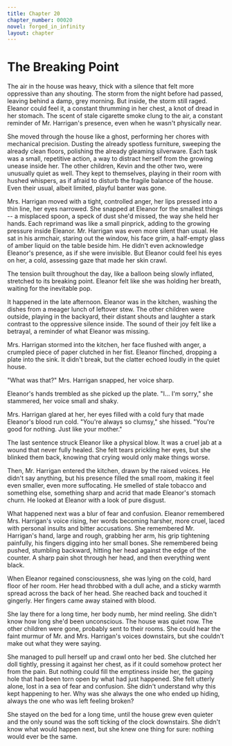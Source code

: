 ```yaml
---
title: Chapter 20
chapter_number: 00020
novel: forged_in_infinity
layout: chapter
---
```


# **The Breaking Point**

The air in the house was heavy, thick with a silence that felt more
oppressive than any shouting. The storm from the night before had
passed, leaving behind a damp, grey morning. But inside, the storm still
raged. Eleanor could feel it, a constant thrumming in her chest, a knot
of dread in her stomach. The scent of stale cigarette smoke clung to the
air, a constant reminder of Mr. Harrigan\'s presence, even when he
wasn\'t physically near.

She moved through the house like a ghost, performing her chores with
mechanical precision. Dusting the already spotless furniture, sweeping
the already clean floors, polishing the already gleaming silverware.
Each task was a small, repetitive action, a way to distract herself from
the growing unease inside her. The other children, Kevin and the other
two, were unusually quiet as well. They kept to themselves, playing in
their room with hushed whispers, as if afraid to disturb the fragile
balance of the house. Even their usual, albeit limited, playful banter
was gone.

Mrs. Harrigan moved with a tight, controlled anger, her lips pressed
into a thin line, her eyes narrowed. She snapped at Eleanor for the
smallest things -- a misplaced spoon, a speck of dust she'd missed, the
way she held her hands. Each reprimand was like a small pinprick, adding
to the growing pressure inside Eleanor. Mr. Harrigan was even more
silent than usual. He sat in his armchair, staring out the window, his
face grim, a half-empty glass of amber liquid on the table beside him.
He didn't even acknowledge Eleanor's presence, as if she were invisible.
But Eleanor could feel his eyes on her, a cold, assessing gaze that made
her skin crawl.

The tension built throughout the day, like a balloon being slowly
inflated, stretched to its breaking point. Eleanor felt like she was
holding her breath, waiting for the inevitable pop.

It happened in the late afternoon. Eleanor was in the kitchen, washing
the dishes from a meager lunch of leftover stew. The other children were
outside, playing in the backyard, their distant shouts and laughter a
stark contrast to the oppressive silence inside. The sound of their joy
felt like a betrayal, a reminder of what Eleanor was missing.

Mrs. Harrigan stormed into the kitchen, her face flushed with anger, a
crumpled piece of paper clutched in her fist. Eleanor flinched, dropping
a plate into the sink. It didn't break, but the clatter echoed loudly in
the quiet house.

"What was that?" Mrs. Harrigan snapped, her voice sharp.

Eleanor's hands trembled as she picked up the plate. "I... I'm sorry,"
she stammered, her voice small and shaky.

Mrs. Harrigan glared at her, her eyes filled with a cold fury that made
Eleanor's blood run cold. "You're always so clumsy," she hissed. "You're
good for nothing. Just like your mother."

The last sentence struck Eleanor like a physical blow. It was a cruel
jab at a wound that never fully healed. She felt tears prickling her
eyes, but she blinked them back, knowing that crying would only make
things worse.

Then, Mr. Harrigan entered the kitchen, drawn by the raised voices. He
didn\'t say anything, but his presence filled the small room, making it
feel even smaller, even more suffocating. He smelled of stale tobacco
and something else, something sharp and acrid that made Eleanor\'s
stomach churn. He looked at Eleanor with a look of pure disgust.

What happened next was a blur of fear and confusion. Eleanor remembered
Mrs. Harrigan's voice rising, her words becoming harsher, more cruel,
laced with personal insults and bitter accusations. She remembered Mr.
Harrigan's hand, large and rough, grabbing her arm, his grip tightening
painfully, his fingers digging into her small bones. She remembered
being pushed, stumbling backward, hitting her head against the edge of
the counter. A sharp pain shot through her head, and then everything
went black.

When Eleanor regained consciousness, she was lying on the cold, hard
floor of her room. Her head throbbed with a dull ache, and a sticky
warmth spread across the back of her head. She reached back and touched
it gingerly. Her fingers came away stained with blood.

She lay there for a long time, her body numb, her mind reeling. She
didn\'t know how long she'd been unconscious. The house was quiet now.
The other children were gone, probably sent to their rooms. She could
hear the faint murmur of Mr. and Mrs. Harrigan's voices downstairs, but
she couldn't make out what they were saying.

She managed to pull herself up and crawl onto her bed. She clutched her
doll tightly, pressing it against her chest, as if it could somehow
protect her from the pain. But nothing could fill the emptiness inside
her, the gaping hole that had been torn open by what had just happened.
She felt utterly alone, lost in a sea of fear and confusion. She didn\'t
understand why this kept happening to her. Why was she always the one
who ended up hiding, always the one who was left feeling broken?

She stayed on the bed for a long time, until the house grew even quieter
and the only sound was the soft ticking of the clock downstairs. She
didn\'t know what would happen next, but she knew one thing for sure:
nothing would ever be the same.
